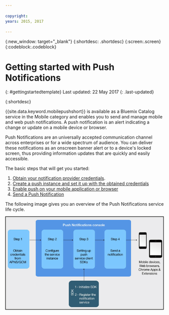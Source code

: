 ```yaml
---

copyright:
years: 2015, 2017

---
```


{:new_window: target="_blank"}
{:shortdesc: .shortdesc}
{:screen:.screen}
{:codeblock:.codeblock}

# Getting started with Push Notifications
{: #gettingstartedtemplate}
Last updated: 22 May 2017
{: .last-updated}

{:shortdesc}

{{site.data.keyword.mobilepushshort}} is available as a Bluemix Catalog service in the Mobile category and enables you to send and manage mobile and web push notifications. A push notification is an alert indicating a change or update on a mobile device or browser.

Push Notifications are an universally accepted communication channel across enterprises or for a wide spectrum of audience. You can deliver these notifications as an onscreen banner alert or to a device's locked screen, thus providing information updates that are quickly and easily accessible.  

The basic steps that will get you started:

1. [Obtain your notification provider credentials](/docs/services/mobilepush/push_step_1.html).
1. [Create a push instance and set it up with the obtained credentials](/docs/services/mobilepush/push_step_2.html)
1. [Enable push on your mobile application or browser](/docs/services/mobilepush/push_step_3.html)
1. [Send a Push Notification](/docs/services/mobilepush/push_step_4.html)

The following image gives you an overview of the Push Notifications service life cycle.

![Push Overview](images/push_notification_lifecycle.jpg)


  








